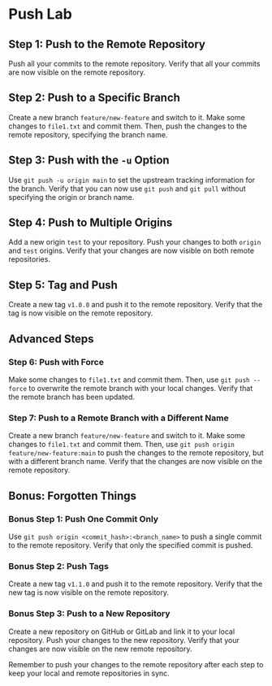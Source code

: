 # Push Lab

## Step 1: Push to the Remote Repository

Push all your commits to the remote repository. Verify that all your commits are now visible on the remote repository.

## Step 2: Push to a Specific Branch

Create a new branch `feature/new-feature` and switch to it. Make some changes to `file1.txt` and commit them. Then, push the changes to the remote repository, specifying the branch name.

## Step 3: Push with the `-u` Option

Use `git push -u origin main` to set the upstream tracking information for the branch. Verify that you can now use `git push` and `git pull` without specifying the origin or branch name.

## Step 4: Push to Multiple Origins

Add a new origin `test` to your repository. Push your changes to both `origin` and `test` origins. Verify that your changes are now visible on both remote repositories.

## Step 5: Tag and Push

Create a new tag `v1.0.0` and push it to the remote repository. Verify that the tag is now visible on the remote repository.

## Advanced Steps

### Step 6: Push with Force

Make some changes to `file1.txt` and commit them. Then, use `git push --force` to overwrite the remote branch with your local changes. Verify that the remote branch has been updated.

### Step 7: Push to a Remote Branch with a Different Name

Create a new branch `feature/new-feature` and switch to it. Make some changes to `file1.txt` and commit them. Then, use `git push origin feature/new-feature:main` to push the changes to the remote repository, but with a different branch name. Verify that the changes are now visible on the remote repository.

## Bonus: Forgotten Things

### Bonus Step 1: Push One Commit Only

Use `git push origin <commit_hash>:<branch_name>` to push a single commit to the remote repository. Verify that only the specified commit is pushed.

### Bonus Step 2: Push Tags

Create a new tag `v1.1.0` and push it to the remote repository. Verify that the new tag is now visible on the remote repository.

### Bonus Step 3: Push to a New Repository

Create a new repository on GitHub or GitLab and link it to your local repository. Push your changes to the new repository. Verify that your changes are now visible on the new remote repository.

Remember to push your changes to the remote repository after each step to keep your local and remote repositories in sync.

